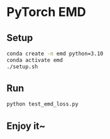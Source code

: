 # PyTorch EMD

## Setup

```bash
conda create -n emd python=3.10
conda activate emd
./setup.sh
```

## Run

```bash
python test_emd_loss.py
```

## Enjoy it~
